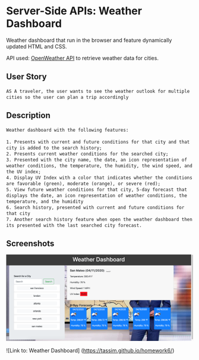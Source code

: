 # Server-Side APIs: Weather Dashboard

Weather dashboard that run in the browser and feature dynamically updated HTML and CSS.

API used: [OpenWeather API](https://openweathermap.org/api) to retrieve weather data for cities.

## User Story

```
AS A traveler, the user wants to see the weather outlook for multiple cities so the user can plan a trip accordingly
```

## Description

```
Weather dashboard with the following features:

1. Presents with current and future conditions for that city and that city is added to the search history;
2. Presents current weather conditions for the searched city;
3. Presented with the city name, the date, an icon representation of weather conditions, the temperature, the humidity, the wind speed, and the UV index;
4. Display UV Index with a color that indicates whether the conditions are favorable (green), moderate (orange), or severe (red);
5. View future weather conditions for that city, 5-day forecast that displays the date, an icon representation of weather conditions, the temperature, and the humidity
6. Search history, presented with current and future conditions for that city
7. Another search history feature when open the weather dashboard then its presented with the last searched city forecast.
```

## Screenshots

![screenshot](./Assets/img/screenShot.png)

![Link to: Weather Dashboard] (https://tassim.github.io/homework6/)
